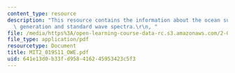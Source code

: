 ```yaml
---
content_type: resource
description: "This resource contains the information about the ocean surface wave\
  \ generation and standard wave spectra.\r\n, "
file: /media/https%3A/open-learning-course-data-rc.s3.amazonaws.com/2-019-design-of-ocean-systems-spring-2011/641e13d0b33fd958416245953423c5f3_MIT2_019S11_OWE.pdf
file_type: application/pdf
resourcetype: Document
title: MIT2_019S11_OWE.pdf
uid: 641e13d0-b33f-d958-4162-45953423c5f3
---
```

